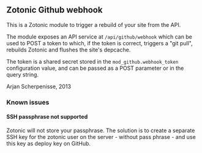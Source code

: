 Zotonic Github webhook
----------------------

This is a Zotonic module to trigger a rebuild of your site from the
API.

The module exposes an API service at `/api/github/webhook` which can
be used to POST a token to which, if the token is correct, triggers a
"git pull", rebuilds Zotonic and flushes the site's depcache.

The token is a shared secret stored in the `mod_github.webhook_token`
configuration value, and can be passed as a POST parameter or in the
query string.


Arjan Scherpenisse, 2013

### Known issues
#### SSH passphrase not supported
Zotonic will not store your passphrase. The solution is to create a separate SSH key for the zotonic user on the server - without pass phrase - and use this key as deploy key on GitHub.

